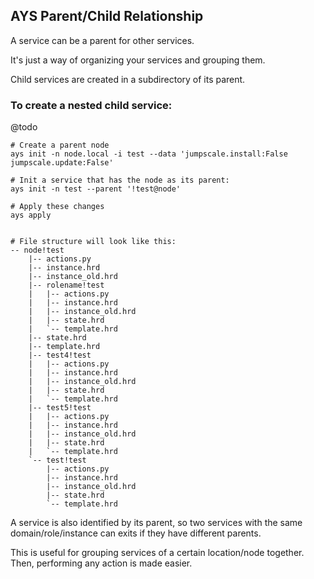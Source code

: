 ## AYS Parent/Child Relationship

A service can be a parent for other services.

It's just a way of organizing your services and grouping them.

Child services are created in a subdirectory of its parent.


### To create a nested child service:

@todo 

```shell
# Create a parent node
ays init -n node.local -i test --data 'jumpscale.install:False jumpscale.update:False'

# Init a service that has the node as its parent:
ays init -n test --parent '!test@node'

# Apply these changes
ays apply


# File structure will look like this:
-- node!test
    |-- actions.py
    |-- instance.hrd
    |-- instance_old.hrd
    |-- rolename!test
    |   |-- actions.py
    |   |-- instance.hrd
    |   |-- instance_old.hrd
    |   |-- state.hrd
    |   `-- template.hrd
    |-- state.hrd
    |-- template.hrd
    |-- test4!test
    |   |-- actions.py
    |   |-- instance.hrd
    |   |-- instance_old.hrd
    |   |-- state.hrd
    |   `-- template.hrd
    |-- test5!test
    |   |-- actions.py
    |   |-- instance.hrd
    |   |-- instance_old.hrd
    |   |-- state.hrd
    |   `-- template.hrd
    `-- test!test
        |-- actions.py
        |-- instance.hrd
        |-- instance_old.hrd
        |-- state.hrd
        `-- template.hrd
```

A service is also identified by its parent, so two services with the same domain/role/instance can exits if they have different parents.

This is useful for grouping services of a certain location/node together. Then, performing any action is made easier.